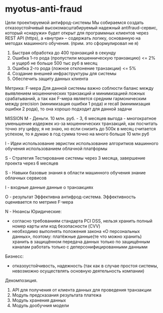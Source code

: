 # myotus-anti-fraud
Цели проектируемой антифрод-системы
Мы собираемся создать отказоустойчивый высокомасштабируемый надежный antifraud-сервис, который «снаружи» будет открыт для программных клиентов через REST API (https), а «внутри» – содержать логику, основанную на методах машинного обучения. (прим. это сформулировал не я)
1. Быстрая обработка до 400 транзакций в секунду
2. Ошибка 1-го рода (пропустили мошенническую транзакцию) <= 2% и ущерб не больше 500 тыс руб в месяц
3. Ошибка 2-го рода (ложное отклонение транзакции) <= 5%
4. Создание внешней инфраструктуры для системы
5. Обеспечить защиту данных клиента

Метрика:
F-мера
Для данной системы важно соблюсти баланс между выявлением мошеннических транзакций и минимизацией ложных срабатываний, а так как F-мера является
средним гармоническим между precision (минимизация ошибки 1 рода) и recall (минимизация ошибки 2 рода), то она хорошо подходит для данной задачи

MISSION
M - Деньги.
10 млн. руб. - 3, 6 месяцев
выгода - многократное уменьшение издержек из-за мошеннических транзакций, как посчитать точно эту цифру, я не знаю, но если снизить до 500к в месяц считается успехом, то я думаю в год сумма точно на много больше 10 млн руб

I - Идеи
использование эвристик
использование алгоритмов машинного обучения
использованием облачной платформы

S - Стратегия
Тестирование системы через 3 месяца, завершение проекта через 6 месяцев

S - Навыки
базовые знания в области машинного обучения
знание облачных сервисов

I - входные данные
данные о транзакциях

O - результат
Эффективна антифрод-система. Эффективность оценивается по метрике F-мера

N - Нюансы
Юридические:
- согласно требованиям стандарта PCI DSS, нельзя хранить полный номер карты или код безопасности (CVV)
- необходимо выполнять положения закона «О персональных данных», поэтому:
платёжные данные(те что можно хранить) хранить в защищённом
передача данных только по защищённым каналам
работать только с деперсонифицированными данными

Бизнесс:
- отказоустойчивость, надежность (так как в случае простоя системы, невозможно осуществлять основную деятельность компании)


Декомпозиция.
1. API для получения от клиента данных для проведения транзакции
2. Модуль предсказания результата платежа
3. Модуль хранения данных
4. Модуль дообучния модели
